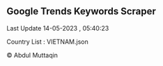 

## Google Trends Keywords Scraper 
 
Last Update 14-05-2023 , 05:40:23

Country List :
VIETNAM.json



© Abdul Muttaqin 
